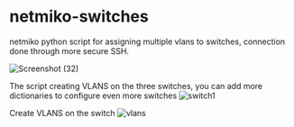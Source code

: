 # netmiko-switches
netmiko python script for assigning multiple vlans to switches, connection done through more secure SSH.


![Screenshot (32)](https://user-images.githubusercontent.com/61822296/151666118-fd6dad15-3750-4579-8310-baeb2d7bb4ef.png)

The script creating VLANS on the three switches, you can add more dictionaries to configure even more switches
![switch1](https://user-images.githubusercontent.com/61822296/151666119-c6fdb456-83d1-43df-9004-7c03c6b8f176.png)

Create VLANS on the switch
![vlans](https://user-images.githubusercontent.com/61822296/151666121-39052ec0-7581-40e5-ac9b-e983df0fea3f.png)

